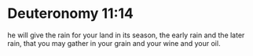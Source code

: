# Deuteronomy 11:14

he will give the rain for your land in its season, the early rain and the later rain, that you may gather in your grain and your wine and your oil.
